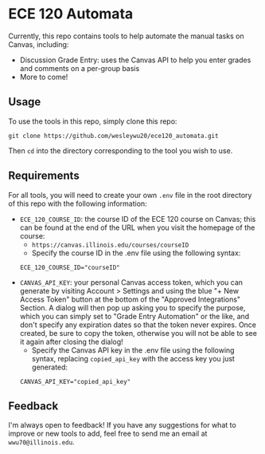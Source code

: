 # ECE 120 Automata

Currently, this repo contains tools to help automate the manual tasks on Canvas, including:

- Discussion Grade Entry: uses the Canvas API to help you enter grades and comments on a per-group basis
- More to come!

## Usage
To use the tools in this repo, simply clone this repo:
```
git clone https://github.com/wesleywu20/ece120_automata.git
```
Then `cd` into the directory corresponding to the tool you wish to use.

## Requirements

For all tools, you will need to create your own `.env` file in the root directory of this repo with the following information:
- `ECE_120_COURSE_ID`: the course ID of the ECE 120 course on Canvas; this can be found at the end of the URL when you visit the homepage of the course:
  - `https://canvas.illinois.edu/courses/courseID`
  - Specify the course ID in the .env file using the following syntax:
  ```
  ECE_120_COURSE_ID="courseID"
  ```
- `CANVAS_API_KEY`: your personal Canvas access token, which you can generate by visiting Account > Settings and using the blue "+ New Access Token" button at the bottom of the "Approved Integrations" Section. A dialog will then pop up asking you to specify the purpose, which you can simply set to "Grade Entry Automation" or the like, and don't specify any expiration dates so that the token never expires. Once created, be sure to copy the token, otherwise you will not be able to see it again after closing the dialog!
  - Specify the Canvas API key in the .env file using the following syntax, replacing `copied_api_key` with the access key you just generated:
  ```
  CANVAS_API_KEY="copied_api_key"
  ```

## Feedback
I'm always open to feedback! If you have any suggestions for what to improve or new tools to add, feel free to send me an email at `wwu70@illinois.edu`.